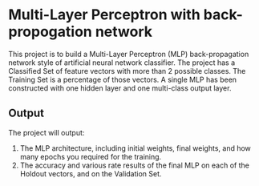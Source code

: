 # Multi-Layer Perceptron with back-propogation network

This project is to build a Multi-Layer Perceptron (MLP) back-propagation network style of artificial neural network classifier. The project has a Classified Set of feature vectors with more than 2 possible classes. The Training Set is a percentage of those vectors. A single MLP has been constructed with one hidden layer and one multi-class output layer.

## Output
The project will output:
1) The MLP architecture, including initial weights, final weights, and how many epochs you required for the training. 
2) The accuracy and various rate results of the final MLP on each of the Holdout vectors, and on the Validation Set.
